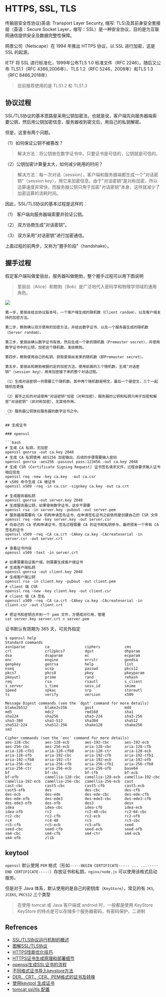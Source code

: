 # HTTPS, SSL, TLS

传输层安全性协议(英语: Transport Layer Security, 缩写: TLS)及其前身安全套接层（英语：Secure Socket Layer，缩写：SSL）是一种安全协议，目的是为互联网通信提供安全及数据完整性保障。

网景公司（Netscape）在 1994 年推出 HTTPS 协议，以 SSL 进行加密，这是 SSL 的起源。

IETF 将 SSL 进行标准化，1999年公布TLS 1.0 标准文件（RFC 2246）。随后又公布 TLS1.1（RFC 4366,2006年）、TLS 1.2（RFC 5246，2008年）和TLS 1.3（RFC 8466,2018年）

> 目前推荐使用的是 TLS1.2 和 TLS1.3

## 协议过程

SSL/TLS协议的基本思路是采用公钥加密法，也就是说，客户端先向服务器端索要公钥，然后用公钥加密信息，服务器收到密文后，用自己的私钥解密。

但是，这里有两个问题。

（1）如何保证公钥不被篡改？

> 解决方法：将公钥放在数字证书中。只要证书是可信的，公钥就是可信的。

（2）公钥加密计算量太大，如何减少耗用的时间？

> 解决方法：每一次对话（session），客户端和服务器端都生成一个"对话密钥"（session key），用它来加密信息。由于"对话密钥"是对称加密，所以运算速度非常快，而服务器公钥只用于加密"对话密钥"本身，这样就减少了加密运算的消耗时间。

因此，SSL/TLS协议的基本过程是这样的：

（1） 客户端向服务器端索要并验证公钥。

（2） 双方协商生成"对话密钥"。

（3） 双方采用"对话密钥"进行加密通信。

上面过程的前两步，又称为"握手阶段"（handshake）。

## 握手过程

假定客户端叫做爱丽丝，服务器叫做鲍勃，整个握手过程可以用下图说明

> 爱丽丝（Alice）和鲍勃（Bob）是广泛地代入密码学和物理学领域的通用角色。

![](../images/tls-handshake.png)

```
第一步，爱丽丝给出协议版本号、一个客户端生成的随机数（Client random），以及客户端支持的加密方法。

第二步，鲍勃确认双方使用的加密方法，并给出数字证书、以及一个服务器生成的随机数（Server random）。

第三步，爱丽丝确认数字证书有效，然后生成一个新的随机数（Premaster secret），并使用数字证书中的公钥，加密这个随机数，发给鲍勃。

第四步，鲍勃使用自己的私钥，获取爱丽丝发来的随机数（即Premaster secret）。

第五步，爱丽丝和鲍勃根据约定的加密方法，使用前面的三个随机数，生成"对话密钥"（session key），用来加密接下来的整个对话过程。
```

```
（1）生成对话密钥一共需要三个随机数。其中两个随机数是明文，最后一个是密文，三个一起随机性更强

（2）握手之后的对话使用"对话密钥"加密（对称加密），服务器的公钥和私钥只用于加密和解密"对话密钥"（非对称加密），无其他作用。

（3）服务器公钥放在服务器的数字证书之中。
``

## 生成证书

### openssl

```bash
# 生成 CA 私钥，无加密
openssl genrsa -out ca.key 2048
# 生成 CA 私钥使用 AES256 加密输出，后续的步骤需要输入密码
openssl genrsa -aes256 -passout pass:123456 -out ca.key 2048
# 生成 CSR (Certificate Signing Request) 证书签名请求文件，过程会要求输入证书相应信息
openssl req -new -key ca.key  -out ca.csr
# x509 命令生成 CA 根证书
openssl x509 -req -in ca.csr -signkey ca.key -out ca.crt

# 生成服务器私钥
openssl genrsa -out server.key 2048
# 生成服务器公钥，如果使用数字证书，这步不需要
openssl rsa -in server.key -pubout -out server.pem
# 服务器端需要向 CA 机构申请签名证书，在申请签名证书之前依然是创建自己的 CSR 文件
openssl req -new -key server.key -out server.csr
# 向自己的 CA 机构申请证书，签名过程需要 CA 的证书和私钥参与，最终颁发一个带有 CA 签名的证书
openssl x509 -req -CA ca.crt -CAkey ca.key -CAcreateserial -in server.csr -out server.crt

# 查看证书内容
openssl x509 -text -in server.crt

# 如果需要验证客户端，则需要生成客户端证书
# 生成客户端私钥
openssl genrsa -out client.key 2048
# 生成客户端公钥
openssl rsa -in client.key -pubout -out client.pem
# client 端 CSR
openssl req -new -key client.key -out client.csr
# client 端 CA 签名
openssl x509 -req -CA ca.crt -CAkey ca.key -CAcreateserial -in client.csr -out client.crt

# 把证书和密钥合并到一个 pem 文件，方便成对引用，管理
cat server.key server.crt > server.pem
```

证书默认有效期为 365 天，可另外指定

```
$ openssl help
Standard commands
asn1parse         ca                ciphers           cms
crl               crl2pkcs7         dgst              dhparam
dsa               dsaparam          ec                ecparam
enc               engine            errstr            gendsa
genpkey           genrsa            help              list
nseq              ocsp              passwd            pkcs12
pkcs7             pkcs8             pkey              pkeyparam
pkeyutl           prime             rand              rehash
req               rsa               rsautl            s_client
s_server          s_time            sess_id           smime
speed             spkac             srp               storeutl
ts                verify            version           x509

Message Digest commands (see the `dgst' command for more details)
blake2b512        blake2s256        gost              md4
md5               mdc2              rmd160            sha1
sha224            sha256            sha3-224          sha3-256
sha3-384          sha3-512          sha384            sha512
sha512-224        sha512-256        shake128          shake256
sm3

Cipher commands (see the `enc' command for more details)
aes-128-cbc       aes-128-ecb       aes-192-cbc       aes-192-ecb
aes-256-cbc       aes-256-ecb       aria-128-cbc      aria-128-cfb
aria-128-cfb1     aria-128-cfb8     aria-128-ctr      aria-128-ecb
aria-128-ofb      aria-192-cbc      aria-192-cfb      aria-192-cfb1
aria-192-cfb8     aria-192-ctr      aria-192-ecb      aria-192-ofb
aria-256-cbc      aria-256-cfb      aria-256-cfb1     aria-256-cfb8
aria-256-ctr      aria-256-ecb      aria-256-ofb      base64
bf                bf-cbc            bf-cfb            bf-ecb
bf-ofb            camellia-128-cbc  camellia-128-ecb  camellia-192-cbc
camellia-192-ecb  camellia-256-cbc  camellia-256-ecb  cast
cast-cbc          cast5-cbc         cast5-cfb         cast5-ecb
cast5-ofb         des               des-cbc           des-cfb
des-ecb           des-ede           des-ede-cbc       des-ede-cfb
des-ede-ofb       des-ede3          des-ede3-cbc      des-ede3-cfb
des-ede3-ofb      des-ofb           des3              desx
idea              idea-cbc          idea-cfb          idea-ecb
idea-ofb          rc2               rc2-40-cbc        rc2-64-cbc
rc2-cbc           rc2-cfb           rc2-ecb           rc2-ofb
rc4               rc4-40            rc5               rc5-cbc
rc5-cfb           rc5-ecb           rc5-ofb           seed
seed-cbc          seed-cfb          seed-ecb          seed-ofb
sm4-cbc           sm4-cfb           sm4-ctr           sm4-ecb
sm4-ofb           zlib
```

## keytool

`openssl` 默认使用 `PEM` 格式（形如`-----BEGIN CERTIFICATE----- ... ...-----END CERTIFICATE-----`）存放证书和私钥，`nginx/node.js` 可以使用该格式启动服务。

但是对于 Java 体系，默认使用的是自己的密钥库（`KeyStore`），常见的有 `JKS`, `JCEKS`, `PKCS12` 三个类型

> 在使用 tomcat 或 Java 客户端或 android 时，一般都是使用 KeyStore   
> KeyStore 的特点是可以存储多个服务器密码，有密码保护，二进制




## Refrences

- [SSL/TLS协议运行机制的概述](https://www.ruanyifeng.com/blog/2014/02/ssl_tls.html)
- [图解SSL/TLS协议](https://www.ruanyifeng.com/blog/2014/09/illustration-ssl.html)
- [HTTPS性能优化技巧](https://blog.httpwatch.com/2009/01/15/https-performance-tuning/)
- [HTTPS证书生成原理和部署细节](https://www.barretlee.com/blog/2015/10/05/how-to-build-a-https-server/)
- [openssl生成SSL证书的流程](https://www.cnblogs.com/kabi/p/7472976.html)
- [不同格式证书导入keystore方法](https://blog.csdn.net/peterwanghao/article/details/1761728)
- [DER、CRT、CER、PEM格式的证书及转换](https://blog.csdn.net/xiangguiwang/article/details/76400805)
- [使用keytool 生成证书](https://www.cnblogs.com/littleatp/p/5922362.html)
- [tomcat ssl/tls 配置](https://doc.yonyoucloud.com/doc/wiki/project/tomcat/ssl-tls.html)